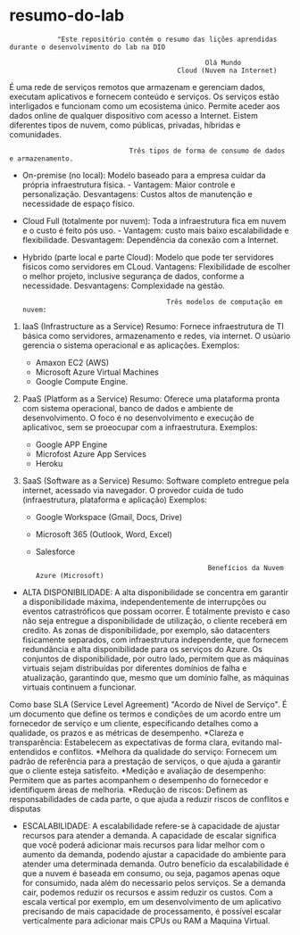 # resumo-do-lab
                "Este repositório contém o resumo das lições aprendidas durante o desenvolvimento do lab na DIO

                                                     Olá Mundo
                                              Cloud (Nuvem na Internet)
É uma rede de serviços remotos que armazenam e gerenciam dados, executam aplicativos e fornecem conteúdo e serviços. 
Os serviços estão interligados e funcionam como um ecosistema único. Permite aceder aos dados online de qualquer dispositivo com acesso a Internet.
Eistem diferentes tipos de nuvem, como públicas, privadas, híbridas e comunidades. 

                                  Três tipos de forma de consumo de dados e armazenamento. 
* On-premise (no local): Modelo baseado para a empresa cuidar da própria infraestrutura física. - Vantagem: Maior controle e personalização. Desvantagens: Custos altos de manutenção e necessidade de espaço físico.
* Cloud Full (totalmente por nuvem): Toda a infraestrutura fica em nuvem e o custo é feito pós uso. - Vantagem: custo mais baixo escalabilidade e flexibilidade. Desvantagem: Dependência da conexão com a Internet. 
* Hybrido (parte local e parte Cloud): Modelo que pode ter servidores físicos como servidores em CLoud. Vantagens: Flexibilidade de escolher o melhor projeto, inclusive segurança de dados, conforme a necessidade. Desvantagens: Complexidade na gestão.

                                          Três modelos de computação em nuvem: 
1. IaaS (Infrastructure as a Service)
   Resumo: Fornece infraestrutura de TI básica como servidores, armazenamento e redes, via internet. O usúario gerencia o sistema operacional e as aplicações. 
   Exemplos:
   * Amaxon EC2 (AWS)
   * Microsoft Azure Virtual Machines
   * Google Compute Engine. 

2. PaaS (Platform as a Service)
   Resumo: Oferece uma plataforma pronta com sistema operacional, banco de dados e ambiente de desenvolvimento. O foco é no desenvolvimento e execução de aplicativoc, sem se proeocupar com a infraestrutura.
   Exemplos:
   * Google APP Engine
   * Microfost Azure App Services
   * Heroku
     
3. SaaS (Software as a Service)
    Resumo: Software completo entregue pela internet, acessado via navegador. O provedor cuida de tudo (infraestrutura, plataforma e aplicação)
    Exemplos:
    * Google Workspace (Gmail, Docs, Drive)
    * Microsoft 365 (Outlook, Word, Excel)
    * Salesforce
   
                                                     Benefícios da Nuvem Azure (Microsoft)
      
* ALTA DISPONIBILIDADE: A alta disponibilidade se concentra em garantir a disponibilidade máxima, independentemente de interrupções ou eventos catrastróficos que possam ocorrer. É totalmente previsto e caso não seja entregue a disponibilidade de utilização, o cliente receberá em credito.
As zonas de disponibilidade, por exemplo, são datacenters fisicamente separados, com infraestrutura independente, que fornecem redundância e alta disponibilidade para os serviços do Azure. Os conjuntos de disponibilidade, por outro lado, permitem que as máquinas virtuais sejam distribuídas por diferentes domínios de falha e atualização, garantindo que, mesmo que um domínio falhe, as máquinas virtuais continuem a funcionar.

Como base SLA (Service Level Agreement) "Acordo de Nível de Serviço". É um documento que define os termos e condições de um acordo entre um fornecedor de serviço e um cliente, especificando detalhes como a qualidade, os prazos e as métricas de desempenho.
*Clareza e transparência:
Estabelecem as expectativas de forma clara, evitando mal-entendidos e conflitos. 
*Melhora da qualidade do serviço:
Fornecem um padrão de referência para a prestação de serviços, o que ajuda a garantir que o cliente esteja satisfeito. 
*Medição e avaliação de desempenho:
Permitem que as partes acompanhem o desempenho do fornecedor e identifiquem áreas de melhoria. 
*Redução de riscos:
Definem as responsabilidades de cada parte, o que ajuda a reduzir riscos de conflitos e disputas

* ESCALABILIDADE: A escalabilidade refere-se à capacidade de ajustar recursos para atender a demanda. A capacidade de escalar significa que você poderá adicionar mais recursos para lidar melhor com o aumento da demanda, podendo ajustar a capacidade do ambiente para atender uma determinada demanda.
Outro benefício da escalabilidade é que a nuvem é baseada em consumo, ou seja, pagamos apenas oque for consumido, nada além do necessario pelos serviços. Se a demanda cair, podemos  reduzir os recursos e assim reduzir os custos.
Com a escala vertical por exemplo, em um desenvolvimento de um aplicativo precisando de mais capacidade de processamento, é possível escalar verticalmente para adicionar mais CPUs ou RAM a Maquina Virtual. 

 
